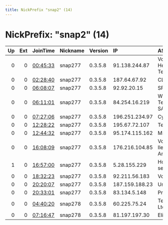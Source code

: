 ```yaml
---
title: NickPrefix "snap2" (14)
---
```


# NickPrefix: "snap2" (14)

|   Up |   Ext | JoinTime                                                                                            | Nickname   | Version   | IP             | AS                                       | CC   |   ORp |   Dirp | OS    | Contact   |   eFamMembers |
|-----:|------:|:----------------------------------------------------------------------------------------------------|:-----------|:----------|:---------------|:-----------------------------------------|:-----|------:|-------:|:------|:----------|--------------:|
|    0 |     0 | [00:45:33](https://metrics.torproject.org/rs.html#details/60BFD123401056D733CFA0B70AF05A9C43ACDFE6) | snap277    | 0.3.5.8   | 91.138.244.87  | Vodafone-panafon Hellenic Telecommunicat | gr   | 36919 |      0 | Linux | None      |             1 |
|    0 |     0 | [02:28:40](https://metrics.torproject.org/rs.html#details/91E6079981FD18243EBD7A661D72B460D4CE52BF) | snap277    | 0.3.5.8   | 187.64.67.92   | CLARO S.A.                               | br   | 43561 |      0 | Linux | None      |             1 |
|    0 |     0 | [06:08:07](https://metrics.torproject.org/rs.html#details/8C46F01D551D10437332D18C2C0081AEBDA39446) | snap277    | 0.3.5.8   | 92.92.20.15    | SFR SA                                   | fr   | 44411 |      0 | Linux | None      |             1 |
|    0 |     0 | [06:11:01](https://metrics.torproject.org/rs.html#details/5561500430F9D6CE40D66697704D7971AE5B7067) | snap277    | 0.3.5.8   | 84.254.16.219  | Wind Hellas Telecommunications SA        | gr   | 36773 |      0 | Linux | None      |             1 |
|    0 |     0 | [07:27:06](https://metrics.torproject.org/rs.html#details/9A033F1D698B0CC9D51A5C54BCECD0DACF23A82C) | snap277    | 0.3.5.8   | 196.251.234.97 | Cybersmart                               | za   | 45685 |      0 | Linux | None      |             1 |
|    0 |     0 | [12:28:22](https://metrics.torproject.org/rs.html#details/99D09C888323E19F220A90B8C908A0A971B1646D) | snap277    | 0.3.5.8   | 195.67.72.107  | Telia Company AB                         | se   | 43489 |      0 | Linux | None      |             1 |
|    0 |     0 | [12:44:32](https://metrics.torproject.org/rs.html#details/47EAA7B3128ED98CCDAFD58B87C47FCBCDFAC677) | snap277    | 0.3.5.8   | 95.174.115.162 | Mikhail Mayorov                          | ru   | 33307 |      0 | Linux | None      |             1 |
|    0 |     0 | [16:08:09](https://metrics.torproject.org/rs.html#details/4A574C81E62A1097C179A702BEA19BA3A67D0CED) | snap277    | 0.3.5.8   | 176.216.104.85 | Vodafone Net Iletisim Hizmetleri Anonim  | tr   | 39141 |      0 | Linux | None      |             1 |
|    1 |     0 | [16:57:00](https://metrics.torproject.org/rs.html#details/AF37E9CBDB2A0B4AA391127916839475133C1BBB) | snap277    | 0.3.5.8   | 5.28.155.229   | Hot-Net internet services Ltd.           | il   | 40091 |      0 | Linux | None      |             1 |
|    0 |     0 | [18:32:23](https://metrics.torproject.org/rs.html#details/30EF049BCEA0A5D4289A57E4982405F2D96C2BCC) | snap277    | 0.3.5.8   | 92.211.56.183  | Vodafone GmbH                            | de   | 44885 |      0 | Linux | None      |             1 |
|    0 |     0 | [20:20:07](https://metrics.torproject.org/rs.html#details/64F9C87A4E281B0AFDD52CF0CB45C1F81290E7EA) | snap277    | 0.3.5.8   | 187.159.188.23 | Uninet S.A. de C.V.                      | mx   | 37861 |      0 | Linux | None      |             1 |
|    0 |     0 | [20:33:01](https://metrics.torproject.org/rs.html#details/0322F396D874FDC92DE31FB7B48ABCBBAF0E68BC) | snap277    | 0.3.5.8   | 83.134.5.148   | Proximus NV                              | be   | 43917 |      0 | Linux | None      |             1 |
|    0 |     0 | [04:40:20](https://metrics.torproject.org/rs.html#details/D9185AB365F0A3E19A3C75B40B760BC7E2FA503E) | snap278    | 0.3.5.8   | 60.225.75.24   | Telstra Corporation Ltd                  | au   | 37007 |      0 | Linux | None      |             1 |
|    0 |     0 | [07:16:47](https://metrics.torproject.org/rs.html#details/EBA89B05C4D8147C2FE1779F6FDCD09EB6BD3DCA) | snap278    | 0.3.5.8   | 81.197.197.30  | Elisa Oyj                                | fi   | 45617 |      0 | Linux | None      |             1 |
